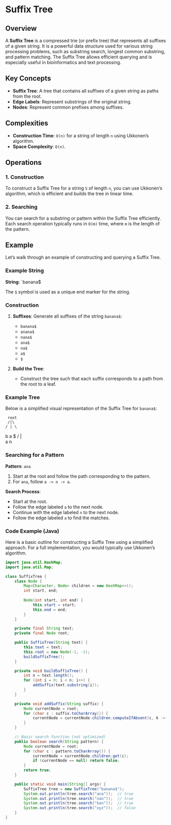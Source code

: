# Suffix Tree

## Overview

A **Suffix Tree** is a compressed trie (or prefix tree) that represents all suffixes of a given string. It is a powerful data structure used for various string processing problems, such as substring search, longest common substring, and pattern matching. The Suffix Tree allows efficient querying and is especially useful in bioinformatics and text processing.

## Key Concepts

- **Suffix Tree**: A tree that contains all suffixes of a given string as paths from the root.
- **Edge Labels**: Represent substrings of the original string.
- **Nodes**: Represent common prefixes among suffixes.

## Complexities

- **Construction Time**: `O(n)` for a string of length `n` using Ukkonen’s algorithm.
- **Space Complexity**: `O(n)`.

## Operations

### 1. Construction

To construct a Suffix Tree for a string `S` of length `n`, you can use Ukkonen’s algorithm, which is efficient and builds the tree in linear time.

### 2. Searching

You can search for a substring or pattern within the Suffix Tree efficiently. Each search operation typically runs in `O(m)` time, where `m` is the length of the pattern.

## Example

Let’s walk through an example of constructing and querying a Suffix Tree.

### Example String

**String**: `banana$

The `$` symbol is used as a unique end marker for the string.

### Construction

1. **Suffixes**: Generate all suffixes of the string `banana$`:
    - `banana$`
    - `anana$`
    - `nana$`
    - `ana$`
    - `na$`
    - `a$`
    - `$`

2. **Build the Tree**:
    - Construct the tree such that each suffix corresponds to a path from the root to a leaf.

### Example Tree

Below is a simplified visual representation of the Suffix Tree for `banana$`:

     root
     /|\
    / | \
   b  a  $
  /   |   
 a    n  


### Searching for a Pattern

**Pattern**: `ana`

1. Start at the root and follow the path corresponding to the pattern.
2. For `ana`, follow `a -> n -> a`.

**Search Process**:
- Start at the root.
- Follow the edge labeled `a` to the next node.
- Continue with the edge labeled `n` to the next node.
- Follow the edge labeled `a` to find the matches.

### Code Example (Java)

Here is a basic outline for constructing a Suffix Tree using a simplified approach. For a full implementation, you would typically use Ukkonen’s algorithm.

```java
import java.util.HashMap;
import java.util.Map;

class SuffixTree {
    class Node {
        Map<Character, Node> children = new HashMap<>();
        int start, end;
        
        Node(int start, int end) {
            this.start = start;
            this.end = end;
        }
    }

    private final String text;
    private final Node root;

    public SuffixTree(String text) {
        this.text = text;
        this.root = new Node(-1, -1);
        buildSuffixTree();
    }

    private void buildSuffixTree() {
        int n = text.length();
        for (int i = 0; i < n; i++) {
            addSuffix(text.substring(i));
        }
    }

    private void addSuffix(String suffix) {
        Node currentNode = root;
        for (char c : suffix.toCharArray()) {
            currentNode = currentNode.children.computeIfAbsent(c, k -> new Node(-1, -1));
        }
    }

    // Basic search function (not optimized)
    public boolean search(String pattern) {
        Node currentNode = root;
        for (char c : pattern.toCharArray()) {
            currentNode = currentNode.children.get(c);
            if (currentNode == null) return false;
        }
        return true;
    }

    public static void main(String[] args) {
        SuffixTree tree = new SuffixTree("banana$");
        System.out.println(tree.search("ana"));  // true
        System.out.println(tree.search("nan"));  // true
        System.out.println(tree.search("ban"));  // true
        System.out.println(tree.search("xyz"));  // false
    }
}
```
